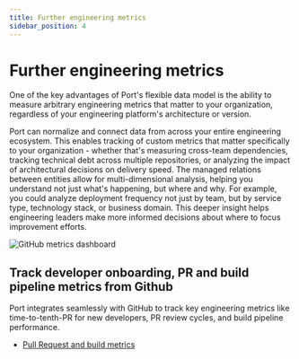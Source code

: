 ```yaml
---
title: Further engineering metrics
sidebar_position: 4
---
```


# Further engineering metrics

One of the key advantages of Port's flexible data model is the ability to measure arbitrary engineering metrics that matter to your organization, regardless of your engineering platform's architecture or version. 

Port can normalize and connect data from across your entire engineering ecosystem. This enables tracking of custom metrics that matter specifically to your organization - whether that's measuring cross-team dependencies, tracking technical debt across multiple repositories, or analyzing the impact of architectural decisions on delivery speed. The managed relations between entities allow for multi-dimensional analysis, helping you understand not just what's happening, but where and why. For example, you could analyze deployment frequency not just by team, but by service type, technology stack, or business domain. This deeper insight helps engineering leaders make more informed decisions about where to focus improvement efforts.

![GitHub metrics dashboard](/img/guides/github-metrics-dashboard.png)

## Track developer onboarding, PR and build pipeline metrics from Github

Port integrates seamlessly with GitHub to track key engineering metrics like time-to-tenth-PR for new developers, PR review cycles, and build pipeline performance.

- [Pull Request and build metrics](/guides/all/pull-github-metrics-and-build-visualizations)
